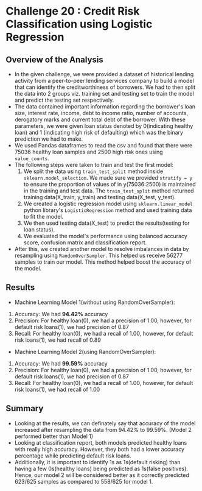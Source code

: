 # Challenge 20 : Credit Risk Classification using Logistic Regression

## Overview of the Analysis

- In the given challenge, we were provided a dataset of historical lending activity from a peer-to-peer lending services company to build a model that can identify the creditworthiness of borrowers. We had to then split the data into 2 groups viz. training set and testing set to train the model and predict the testing set respectively.
- The data contained important information regarding the borrower's loan size, interest rate, income, debt to income ratio, number of accounts, derogatory marks and current total debt of the borrower. With these parameters, we were given loan status denoted by 0(indicating healthy loan) and 1 (indicating high risk of defaulting) which was the binary prediction we had to make.
- We used Pandas dataframes to read the csv and found that there were 75036 healthy loan samples and 2500 high risk ones using `value_counts`.
- The following steps were taken to train and test the first model:
  1. We split the data using `train_test_split` method inside `sklearn.model_selection`. We made sure we provided `stratify = y` to ensure the proportion of values of in y(75036:2500) is maintained in the training and test data. The `train_test_split` method returned training data(X_train, y_train) and testing data(X_test, y_test).
  2. We created a logistic regression model using `sklearn.linear_model` python library's `LogisticRegression` method and used training data to fit the model.
  3. We then used testing data(X_test) to predict the results(testing for loan status).
  4. We evaluated the model's performance using balanced accuracy score, confusion matrix and classification report.
- After this, we created another model to resolve imbalances in data by resampling using `RandomOverSampler`. This helped us receive 56277 samples to train our model. This method helped boost the accuracy of the model.


## Results
- Machine Learning Model 1(without using RandomOverSampler):
1. Accuracy: We had **94.42%** accuracy
2. Precision: For healthy loan(0), we had a precision of 1.00, however, for default risk loans(1), we had precision of 0.87
3. Recall: For healthy loan(0), we had a recall of 1.00, however, for default risk loans(1), we had recall of 0.89


* Machine Learning Model 2(using RandomOverSampler):
1. Accuracy: We had **99.59%** accuracy
2. Precision: For healthy loan(0), we had a precision of 1.00, however, for default risk loans(1), we had precision of 0.87
3. Recall: For healthy loan(0), we had a recall of 1.00, however, for default risk loans(1), we had recall of 1.00

## Summary

- Looking at the results, we can definately say that accuracy of the model increased after resampling the data from 94.42% to 99.59%. (Model 2 performed better than Model 1)
- Looking at classification report, both models predicted healthy loans with really high accuracy. However, they both had a lower accuracy percentage while predicting default risk loans.
- Additionally, it is important to identify 1s as 1s(default risking) than having a few 0s(healthy loans) being predicted as 1s(false positives). Hence, our model 2 will be considered better as it correctly predicted 623/625 samples as compared to 558/625 for model 1.

